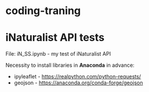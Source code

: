 # coding-traning


# iNaturalist API tests
File: iN_SS.ipynb - my test of iNaturalist API

Necessity to install libraries in **Anaconda** in advance:
* ipyleaflet - https://realpython.com/python-requests/
* geojson - https://anaconda.org/conda-forge/geojson
